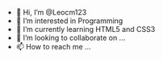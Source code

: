 - 👋 Hi, I’m @Leocm123
- 👀 I’m interested in Programming
- 🌱 I’m currently learning HTML5 and CSS3
- 💞️ I’m looking to collaborate on ...
- 📫 How to reach me ...

<!---
Leocm123/Leocm123 is a ✨ special ✨ repository because its `README.md` (this file) appears on your GitHub profile.
You can click the Preview link to take a look at your changes.
--->
